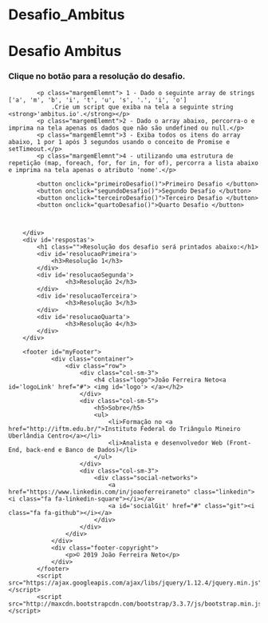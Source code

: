 # Desafio_Ambitus
<!DOCTYPE html>
<html>
<head>
    <meta charset='utf-8'>
    <meta http-equiv='X-UA-Compatible' content='IE=edge'>
    <title>Page Title</title>
    <link rel='stylesheet' type='text/css' media='screen' href='CSS/main.css'>
    <script src='JavaScript/main.js'></script>
    <link rel="stylesheet" href="http://maxcdn.bootstrapcdn.com/bootstrap/3.3.7/css/bootstrap.min.css">
    <link rel="stylesheet" href="http://cdnjs.cloudflare.com/ajax/libs/font-awesome/4.6.3/css/font-awesome.min.css">
    <link rel="stylesheet" href="CSS/footer-logo.css">
</head>
<body>
        <h1 id = 'tituloPag'>Desafio Ambitus</h1> 
        <div id='conteudo'>
            <h3 class="margemElemntTitulo"> Clique no botão para a resolução do desafio. </h3>

            <p class="margemElemnt"> 1 - Dado o seguinte array de strings ['a', 'm', 'b', 'i', 't', 'u', 's', '.', 'i', 'o']
                .Crie um script que exiba na tela a seguinte string <strong>'ambitus.io'.</strong></p>
            <p class="margemElemnt">2 - Dado o array abaixo, percorra-o e imprima na tela apenas os dados que não são undefined ou null.</p>
            <p class="margemElemnt">3 - Exiba todos os itens do array abaixo, 1 por 1 após 3 segundos usando o conceito de Promise e setTimeout.</p>
            <p class="margemElemnt">4 - utilizando uma estrutura de repetição (map, foreach, for, for in, for of), percorra a lista abaixo e imprima na tela apenas o atributo 'nome'.</p>
            
            <button onclick="primeiroDesafio()">Primeiro Desafio </button>
            <button onclick="segundoDesafio()">Segundo Desafio </button>
            <button onclick="terceiroDesafio()">Terceiro Desafio </button>
            <button onclick="quartoDesafio()">Quarto Desafio </button>
            
            

        </div>
        <div id='respostas'>
            <h1 class="">Resolução dos desafio será printados abaixo:</h1>
            <div id='resolucaoPrimeira'>
                <h3>Resolução 1</h3>
            </div>
            <div id='resolucaoSegunda'>
                    <h3>Resolução 2</h3>
            </div>
            <div id='resolucaoTerceira'>
                    <h3>Resolução 3</h3>
            </div>
            <div id='resolucaoQuarta'>
                    <h3>Resolução 4</h3>
            </div>
        </div>

        <footer id="myFooter">
                <div class="container">
                    <div class="row">
                        <div class="col-sm-3">
                            <h4 class="logo">João Ferreira Neto<a id='logoLink' href="#"> <img id='logo'> </a></h2>
                        </div>
                        <div class="col-sm-5">
                            <h5>Sobre</h5>
                            <ul>
                                <li>Formação no <a href="http://iftm.edu.br/">Instituto Federal do Triângulo Mineiro Uberlândia Centro</a></li>
                                <li>Analista e desenvolvedor Web (Front-End, back-end e Banco de Dados)</li>
                            </ul>
                        </div>
                        <div class="col-sm-3">
                            <div class="social-networks">
                                <a href="https://www.linkedin.com/in/joaoferreiraneto" class="linkedin"><i class="fa fa-linkedin-square"></i></a>
                                <a id='socialGit' href="#" class="git"><i class="fa fa-github"></i></a>
                            </div>
                        </div>
                    </div>
                </div>
                <div class="footer-copyright">
                    <p>© 2019 João Ferreira Neto</p>
                </div>
            </footer>
            <script src="https://ajax.googleapis.com/ajax/libs/jquery/1.12.4/jquery.min.js"></script>
            <script src="http://maxcdn.bootstrapcdn.com/bootstrap/3.3.7/js/bootstrap.min.js"></script>
</body>
</html>